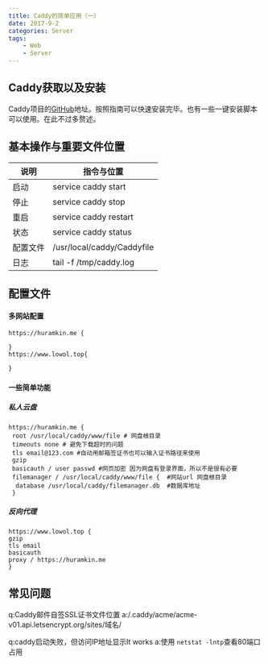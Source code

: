 ```yaml
---
title: Caddy的简单应用（一）
date: 2017-9-2
categories: Server
tags:
    - Web
    - Server
---
```


##  Caddy获取以及安装

Caddy项目的[GitHub](https://github.com/mholt/caddy)地址。按照指南可以快速安装完毕。也有一些一键安装脚本可以使用。在此不过多赘述。

## 基本操作与重要文件位置

|说明|指令与位置|
|-----|-----|
|启动|service caddy start|
|停止|service caddy stop|
|重启|service caddy restart|
|状态|service caddy status|
|配置文件|/usr/local/caddy/Caddyfile|
|日志| tail -f /tmp/caddy.log|

## 配置文件
#### 多网站配置
```
https://huramkin.me {

}
https://www.lowol.top{

}
```


#### 一些简单功能

##### 私人云盘
```
https://huramkin.me {
 root /usr/local/caddy/www/file # 网盘根目录
 timeouts none # 避免下载超时的问题
 tls email@123.com #自动用邮箱签证书也可以输入证书路径来使用
 gzip
 basicauth / user passwd #网页加密 因为网盘有登录界面，所以不是很有必要
 filemanager / /usr/local/caddy/www/file {  #网站url 网盘根目录
  database /usr/local/caddy/filemanager.db  #数据库地址
 }
 ```

 ##### 反向代理
 ```
 https://www.lowol.top {
 gzip
 tls email
 basicauth
 proxy / https://huramkin.me
 }
 ```

 ## 常见问题
 q:Caddy邮件自签SSL证书文件位置
 a:/.caddy/acme/acme-v01.api.letsencrypt.org/sites/域名/
 
 q:caddy启动失败，但访问IP地址显示It works
 a:使用 ``netstat -lntp``查看80端口占用
